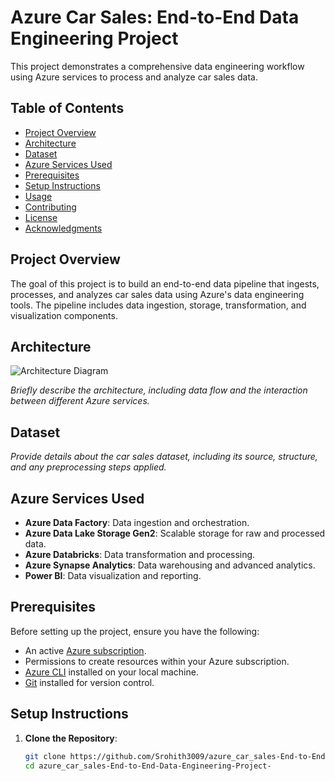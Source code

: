 # Azure Car Sales: End-to-End Data Engineering Project

This project demonstrates a comprehensive data engineering workflow using Azure services to process and analyze car sales data.

## Table of Contents

- [Project Overview](#project-overview)
- [Architecture](#architecture)
- [Dataset](#dataset)
- [Azure Services Used](#azure-services-used)
- [Prerequisites](#prerequisites)
- [Setup Instructions](#setup-instructions)
- [Usage](#usage)
- [Contributing](#contributing)
- [License](#license)
- [Acknowledgments](#acknowledgments)

## Project Overview

The goal of this project is to build an end-to-end data pipeline that ingests, processes, and analyzes car sales data using Azure's data engineering tools. The pipeline includes data ingestion, storage, transformation, and visualization components.

## Architecture

![Architecture Diagram]("/ADF_project.png")

*Briefly describe the architecture, including data flow and the interaction between different Azure services.*

## Dataset

*Provide details about the car sales dataset, including its source, structure, and any preprocessing steps applied.*

## Azure Services Used

- **Azure Data Factory**: Data ingestion and orchestration.
- **Azure Data Lake Storage Gen2**: Scalable storage for raw and processed data.
- **Azure Databricks**: Data transformation and processing.
- **Azure Synapse Analytics**: Data warehousing and advanced analytics.
- **Power BI**: Data visualization and reporting.

## Prerequisites

Before setting up the project, ensure you have the following:

- An active [Azure subscription](https://azure.microsoft.com/free/).
- Permissions to create resources within your Azure subscription.
- [Azure CLI](https://docs.microsoft.com/cli/azure/install-azure-cli) installed on your local machine.
- [Git](https://git-scm.com/downloads) installed for version control.

## Setup Instructions

1. **Clone the Repository**:

   ```bash
   git clone https://github.com/Srohith3009/azure_car_sales-End-to-End-Data-Engineering-Project-.git
   cd azure_car_sales-End-to-End-Data-Engineering-Project-

